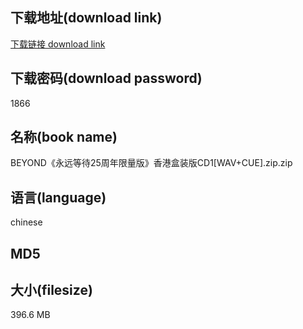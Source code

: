 ## 下载地址(download link)
[下载链接 download link](https://voluble-croquembouche-d321dc.netlify.app/?s=BEYOND%E3%80%8A%E6%B0%B8%E8%BF%9C%E7%AD%89%E5%BE%8525%E5%91%A8%E5%B9%B4%E9%99%90%E9%87%8F%E7%89%88%E3%80%8B%E9%A6%99%E6%B8%AF%E7%9B%92%E8%A3%85%E7%89%88CD1%5BWAV%2BCUE%5D.zip)

## 下载密码(download password)
1866

## 名称(book name)
BEYOND《永远等待25周年限量版》香港盒装版CD1[WAV+CUE].zip.zip

## 语言(language)
chinese

## MD5


## 大小(filesize)
396.6 MB
